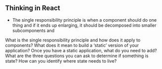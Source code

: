 ## Thinking in React
- The single responsibility principle is when a component should do one thing and if it ends up enlarging, it should be decomposed into smaller subcomponents and 





What is the single responsibility principle and how does it apply to components?
What does it mean to build a ‘static’ version of your application?
Once you have a static application, what do you need to add?
What are the three questions you can ask to determine if something is state?
How can you identify where state needs to live?
